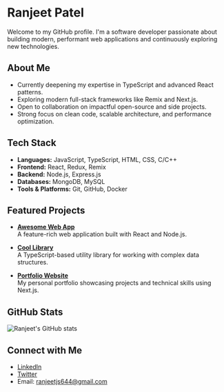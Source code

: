 # Ranjeet Patel

Welcome to my GitHub profile. I'm a software developer passionate about building modern, performant web applications and continuously exploring new technologies.

## About Me

- Currently deepening my expertise in TypeScript and advanced React patterns.
- Exploring modern full-stack frameworks like Remix and Next.js.
- Open to collaboration on impactful open-source and side projects.
- Strong focus on clean code, scalable architecture, and performance optimization.

## Tech Stack

- **Languages:** JavaScript, TypeScript, HTML, CSS, C/C++
- **Frontend:** React, Redux, Remix
- **Backend:** Node.js, Express.js
- **Databases:** MongoDB, MySQL
- **Tools & Platforms:** Git, GitHub, Docker

## Featured Projects

- [**Awesome Web App**](https://github.com/ranjeetjs22/awesome-web-app)  
  A feature-rich web application built with React and Node.js.

- [**Cool Library**](https://github.com/ranjeetjs22/cool-library)  
  A TypeScript-based utility library for working with complex data structures.

- [**Portfolio Website**](https://github.com/ranjeetjs22/portfolio-website)  
  My personal portfolio showcasing projects and technical skills using Next.js.

## GitHub Stats

![Ranjeet's GitHub stats](https://github-readme-stats.vercel.app/api?username=ranjeetjs22&show_icons=true&theme=radical)

## Connect with Me

- [LinkedIn](https://www.linkedin.com/in/ranjeetjs/)
- [Twitter](https://twitter.com/ranjeetjs22)
- Email: ranjeetjs644@gmail.com
